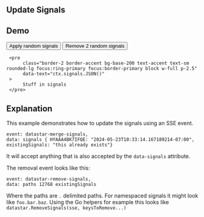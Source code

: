 ## Update Signals

## Demo

<div
     data-signals='{"existingSignals": "this already exists"}'
>
     <button
          class="btn btn-success"
          data-on-click="@post('/examples/update_signals/data')"
     >
          Apply random signals
     </button>
     <button
          class="btn btn-error"
          data-on-click="@delete('/examples/update_signals/data')"
     >
          Remove 2 random signals
     </button>

     <pre
          class="border-2 border-accent bg-base-200 text-accent text-sm rounded-lg focus:ring-primary focus:border-primary block w-full p-2.5"
          data-text="ctx.signals.JSON()"
     >
          Stuff in signals
     </pre>
</div>

## Explanation

This example demonstrates how to update the signals using an SSE event.

```text/event-stream
event: datastar-merge-signals,
data: signals { HYAAA4BK7IFQE: "2024-05-23T10:33:14.167189214-07:00", existingSignals: "this already exists"}
```
It will accept anything that is also accepted by the `data-signals` attribute.

The removal event looks like this:

```text/event-stream
event: datastar-remove-signals,
data: paths 12768 existingSignals
```

Where the paths are `.` delimited paths.  For namespaced signals it might look like `foo.bar.baz`.  Using the Go helpers for example this looks like `datastar.RemoveSignals(sse, keysToRemove...)`
